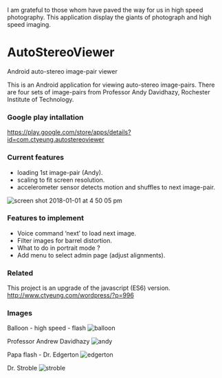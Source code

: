 I am grateful to those whom have paved the way for us in high speed photography.
This application display the giants of photograph and high speed imaging.

# AutoStereoViewer
Android auto-stereo image-pair viewer

This is an Android application for viewing auto-stereo image-pairs.
There are four sets of image-pairs from Professor Andy Davidhazy, Rochester Institute of Technology.

### Google play intallation

https://play.google.com/store/apps/details?id=com.ctyeung.autostereoviewer

### Current features
- loading 1st image-pair (Andy). 
- scaling to fit screen resolution.
- accelerometer sensor detects motion and shuffles to next image-pair.

![screen shot 2018-01-01 at 4 50 05 pm](https://user-images.githubusercontent.com/1282659/34471682-06dc6894-ef15-11e7-85dc-3af80c7f5296.png)

### Features to implement
- Voice command ‘next’ to load next image.
- Filter images for barrel distortion.
- What to do in portrait mode ?
- Add menu to select admin page (adjust alignments).

### Related
This project is an upgrade of the javascript (ES6) version.
http://www.ctyeung.com/wordpress/?p=996

### Images
Balloon - high speed - flash
![balloon](https://user-images.githubusercontent.com/1282659/34901604-2262e29e-f7d2-11e7-9fa2-b7512adb8715.png)

Professor Andrew Davidhazy
![andy](https://user-images.githubusercontent.com/1282659/34901606-25f098d4-f7d2-11e7-9b55-f6b22800a93e.png)

Papa flash - Dr. Edgerton
![edgerton](https://user-images.githubusercontent.com/1282659/34901611-2c0a17a4-f7d2-11e7-8800-7e250a8dc40c.png)

Dr. Stroble
![stroble](https://user-images.githubusercontent.com/1282659/34901609-29deaf6c-f7d2-11e7-99d2-90b27d8e0622.png)






